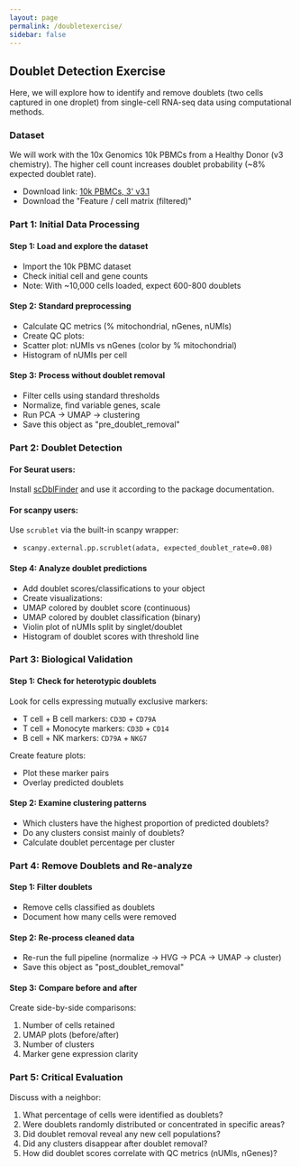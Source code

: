 ```yaml
---
layout: page
permalink: /doubletexercise/
sidebar: false
---
```


## Doublet Detection Exercise

Here, we will explore how to identify and remove doublets (two cells captured in one droplet) from single-cell RNA-seq data using computational methods.

### Dataset
We will work with the 10x Genomics 10k PBMCs from a Healthy Donor (v3 chemistry). The higher cell count increases doublet probability (~8% expected doublet rate).
- Download link: [10k PBMCs, 3' v3.1](https://www.10xgenomics.com/resources/datasets/10k-human-pbmcs-3-ht-v3-1-chromium-x-3-1-high)
- Download the "Feature / cell matrix (filtered)" 

### Part 1: Initial Data Processing

#### Step 1: Load and explore the dataset
- Import the 10k PBMC dataset
- Check initial cell and gene counts
- Note: With ~10,000 cells loaded, expect 600-800 doublets

#### Step 2: Standard preprocessing
- Calculate QC metrics (% mitochondrial, nGenes, nUMIs)
- Create QC plots:
 - Scatter plot: nUMIs vs nGenes (color by % mitochondrial)
 - Histogram of nUMIs per cell

#### Step 3: Process without doublet removal
- Filter cells using standard thresholds
- Normalize, find variable genes, scale
- Run PCA → UMAP → clustering
- Save this object as "pre_doublet_removal"

### Part 2: Doublet Detection

#### For Seurat users:
Install [scDblFinder](https://bioconductor.org/packages/release/bioc/html/scDblFinder.html) and use it according to the package documentation.

#### For scanpy users:
Use `scrublet` via the built-in scanpy wrapper:
 - `scanpy.external.pp.scrublet(adata, expected_doublet_rate=0.08)`

#### Step 4: Analyze doublet predictions
- Add doublet scores/classifications to your object
- Create visualizations:
 - UMAP colored by doublet score (continuous)
 - UMAP colored by doublet classification (binary)
 - Violin plot of nUMIs split by singlet/doublet
 - Histogram of doublet scores with threshold line

### Part 3: Biological Validation

#### Step 1: Check for heterotypic doublets
Look for cells expressing mutually exclusive markers:
- T cell + B cell markers: `CD3D` + `CD79A`
- T cell + Monocyte markers: `CD3D` + `CD14`
- B cell + NK markers: `CD79A` + `NKG7`

Create feature plots:
- Plot these marker pairs
- Overlay predicted doublets


#### Step 2: Examine clustering patterns
- Which clusters have the highest proportion of predicted doublets?
- Do any clusters consist mainly of doublets?
- Calculate doublet percentage per cluster

### Part 4: Remove Doublets and Re-analyze

#### Step 1: Filter doublets
- Remove cells classified as doublets
- Document how many cells were removed

#### Step 2: Re-process cleaned data
- Re-run the full pipeline (normalize → HVG → PCA → UMAP → cluster)
- Save this object as "post_doublet_removal"

#### Step 3: Compare before and after
Create side-by-side comparisons:
1. Number of cells retained
2. UMAP plots (before/after)
3. Number of clusters
4. Marker gene expression clarity

### Part 5: Critical Evaluation

Discuss with a neighbor:
1. What percentage of cells were identified as doublets?
2. Were doublets randomly distributed or concentrated in specific areas?
3. Did doublet removal reveal any new cell populations?
4. Did any clusters disappear after doublet removal?
5. How did doublet scores correlate with QC metrics (nUMIs, nGenes)?

